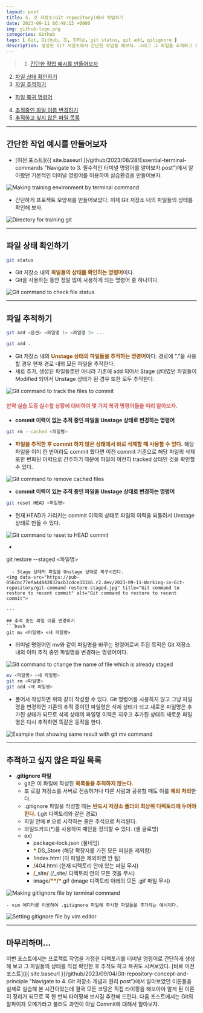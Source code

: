 ```yaml
---
layout: post
title: 5. 깃 저장소(Git repository)에서 작업하기
date: 2023-09-11 06:49:13 +0900
img: github-logo.png
categories: Github
tags: [ Git, Github, 깃, 깃허브, git status, git add, gitignore ]
description: 생성한 Git 저장소에서 간단한 작업을 해보자. 그리고 그 파일을 추적하고 상태도 확인해 보자.
---
```


> 1. [간단한 작업 예시를 만들어보자](#간단한-작업-예시를-만들어보자 "Navigate to Let's make an example for training")
2. [파일 상태 확인하기](#파일-상태-확인하기 "Navigate to Checking file status in Git repository")
3. [파일 추적하기](#파일-추적하기 "Navigate to Tracking in Git repository")
- [파일 복귀 명령어](#만약-실습-도중-실수할-상황에-대비하여-몇-가지-복귀-명령어들을-미리-알아보자 "Navigate to Command to restore file for Git")
4. [추적중인 파일 이름 변경하기](#추적중인-파일-이름-변경하기 "Navigate to Changing the name of file which is already staged in Git repository")
5. [추적하고 싶지 않은 파일 목록](#추적하고-싶지-않은-파일-목록 "Navigate to The list willing to ignore in Git repository")

---

## 간단한 작업 예시를 만들어보자
- [이전 포스트]({{ site.baseurl }}/github/2023/08/28/Essential-terminal-commands "Navigate to 3. 필수적인 터미널 명령어를 알아보자 post")에서 알아봤던 기본적인 터미널 명령어를 이용하여 실습환경을 만들어보자.
<img data-src="https://pub-056cbc77efa44842832acb3cdce331b6.r2.dev/2023-09-11-Working-in-Git-repository/making-training-environment-by-terminal-command.jpg" title="Making training environment by terminal command" alt="Making training environment by terminal command">

- 간단하게 프로젝트 모양새를 만들어보았다. 이제 Git 저장소 내의 파일들의 상태를 확인해 보자.
<img data-src="https://pub-056cbc77efa44842832acb3cdce331b6.r2.dev/2023-09-11-Working-in-Git-repository/directory-for-training-git.jpg" title="Directory for training git" alt="Directory for training git">

---

## 파일 상태 확인하기
```bash
git status
```
- Git 저장소 내의 <span style="color: #8D4801">**파일들의 상태를 확인하는 명령어**</span>이다.
- Git을 사용하는 동안 정말 많이 사용하게 되는 명령어 중 하나이다.
<img data-src="https://pub-056cbc77efa44842832acb3cdce331b6.r2.dev/2023-09-11-Working-in-Git-repository/git-command-status.jpg" title="Git command to check file status" alt="Git command to check file status">

---

## 파일 추적하기
```bash
git add <옵션> <파일명 1> <파일명 2> ...
```
```bash
git add .
```
- Git 저장소 내의 <span style="color: #8D4801">**Unstage 상태의 파일들을 추적하는 명령어**</span>이다. 경로에 "."을 사용할 경우 현재 경로 내의 모든 파일을 추적한다.
- 새로 추가, 생성된 파일들뿐만 아니라 기존에 add 되어서 Stage 상태였던 파일들이 Modified 되어서 Unstage 상태가 된 경우 또한 모두 추적한다.
<img data-src="https://pub-056cbc77efa44842832acb3cdce331b6.r2.dev/2023-09-11-Working-in-Git-repository/git-command-add.jpg" title="Git command to track the files to commit" alt="Git command to track the files to commit">

<br>

#### <span style="color: indianred">만약 실습 도중 실수할 상황에 대비하여 몇 가지 복귀 명령어들을 미리 알아보자.</span>
- **commit 이력이 없는 추적 중인 파일을 Unstage 상태로 변경하는 명령어**
```bash
git rm --cached <파일명>
```
  - <span style="color: #8D4801">**파일을 추적한 후 commit 하지 않은 상태에서 바로 삭제할 때 사용할 수 있다.**</span> 해당 파일을 이미 한 번이라도 commit 했다면 이전 commit 기준으로 해당 파일의 삭제 또한 변화된 이력으로 간주하기 때문에 파일이 여전히 tracked 상태인 것을 확인할 수 있다.
<img data-src="https://pub-056cbc77efa44842832acb3cdce331b6.r2.dev/2023-09-11-Working-in-Git-repository/git-command-rm-cached.jpg" title="Git command to remove cached files" alt="Git command to remove cached files">

<br>

- **commit 이력이 있는 추적 중인 파일을 Unstage 상태로 변경하는 명령어**
```bash
git reset HEAD <파일명>
```
  - 현재 HEAD가 가리키는 commit 이력의 상태로 파일의 이력을 되돌려서 Unstage 상태로 만들 수 있다.
<img data-src="https://pub-056cbc77efa44842832acb3cdce331b6.r2.dev/2023-09-11-Working-in-Git-repository/git-command-reset-HEAD.jpg" title="Git command to reset to HEAD commit" alt="Git command to reset to HEAD commit">

<br>
  
- ```bash
git restore --staged <파일명>
```
  - Stage 상태의 파일을 Unstage 상태로 복구시킨다.
<img data-src="https://pub-056cbc77efa44842832acb3cdce331b6.r2.dev/2023-09-11-Working-in-Git-repository/git-command-restore-staged.jpg" title="Git command to restore to recent commit" alt="Git command to restore to recent commit">

---

## 추적 중인 파일 이름 변경하기
```bash
git mv <파일명> <새 파일명>
```
- 터미널 명령어인 mv와 같이 파일명을 바꾸는 명령어로써 주된 목적은 Git 저장소 내의 이미 추적 중인 파일명을 변경하는 명령어이다.
<img data-src="https://pub-056cbc77efa44842832acb3cdce331b6.r2.dev/2023-09-11-Working-in-Git-repository/git-command-mv.jpg" title="Git command to change the name of file which is already staged" alt="Git command to change the name of file which is already staged">

<br>

```bash
mv <파일명> <새 파일명>
git rm <파일명>
git add <새 파일명>
```
- 풀어서 작성하면 위와 같이 작성할 수 있다. Git 명령어를 사용하지 않고 그냥 파일명을 변경하면 기존의 추적 중이던 파일명은 삭제 상태가 되고 새로운 파일명은 추가된 상태가 되므로 삭제 상태의 파일명 이력은 지우고 추가된 상태의 새로운 파일명은 다시 추적하면 똑같은 동작을 한다.
<img data-src="https://pub-056cbc77efa44842832acb3cdce331b6.r2.dev/2023-09-11-Working-in-Git-repository/example-that showing-same-result-with-git-mv-command.jpg" title="Example that showing same result with git mv command" alt="Example that showing same result with git mv command">

---

## 추적하고 싶지 않은 파일 목록
- **.gitignore 파일**
  - git은 이 파일에 작성된 <span style="color: #8D4801">**목록들을 추적하지 않는다.**</span>
  - 또 로컬 저장소를 서버로 전송하거나 다른 사람과 공유할 때도 이를 <span style="color: #8D4801">**예외 처리**</span>한다.
  - .gitignore 파일을 작성할 때는 <span style="color: #8D4801">**반드시 저장소 폴더의 최상위 디렉토리에 두어야 한다.**</span> (.git 디렉토리와 같은 경로)
  - 파일 안에 # 으로 시작하는 줄은 주석으로 처리된다.
  - 와일드카드(*)를 사용하여 패턴을 정의할 수 있다. (셸 글로빙)
  - ex)
      - package-lock.json (풀네임)
      - <span style="color: #8D4801">**\***</span>.DS_Store (해당 확장자를 가진 모든 파일을 제외함)
      - <span style="color: #8D4801">**!**</span>index.html (이 파일은 제외하면 안 됨)
      - <span style="color: #8D4801">**/**</span>404.html (현재 디렉토리 안에 있는 파일 무시)
      - <span style="color: #8D4801">**/**</span>_site<span style="color: #8D4801">**/**</span> (/_site/ 디렉토리 안의 모든 것을 무시)
      - image<span style="color: #8D4801">**/\*\*/\***</span>.gif (image 디렉토리 아래의 모든 .gif 파일 무시)
<img data-src="https://pub-056cbc77efa44842832acb3cdce331b6.r2.dev/2023-09-11-Working-in-Git-repository/making-gitlignore-file-by-terminal-command.jpg" title="Making gitlignore file by terminal command" alt="Making gitlignore file by terminal command">

    - vim 에디터를 이용하여 .gitignore 파일에 무시할 파일들을 추가하는 예시이다.
<img data-src="https://pub-056cbc77efa44842832acb3cdce331b6.r2.dev/2023-09-11-Working-in-Git-repository/setting-gitignore-file-by-vim-editor.jpg" title="Setting gitignore file by vim editor" alt="Setting gitignore file by vim editor">

---

## 마무리하며...
이번 포스트에서는 프로젝트 작업을 가정한 디렉토리를 터미널 명령어로 간단하게 생성해 보고 그 파일들의 상태를 직접 확인한 후 추적도 하고 복귀도 시켜보았다. [바로 이전 포스트]({{ site.baseurl }}/github/2023/09/04/Git-repository-concept-and-principle "Navigate to 4. Git 저장소 개념과 원리 post")에서 알아보았던 이론들을 실제로 실습해 본 시간이었는데 결국 모든 코딩은 직접 타이핑을 해보아야 알게 된 이론이 정리가 되므로 꼭 한 번씩 타이핑해 보시길 추천해 드린다. 다음 포스트에서는 Git의 알파이자 오메가라고 불러도 과언이 아닐 Commit에 대해서 알아보자.